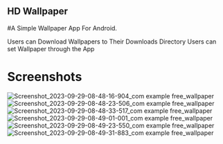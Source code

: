 ## HD Wallpaper

#A Simple Wallpaper App For Android.

Users can Download Wallpapers to Their Downloads Directory
Users can set Wallpaper through the App


# Screenshots
![Screenshot_2023-09-29-08-48-16-904_com example free_wallpaper](https://github.com/rithik20/wallpaper_app/assets/96861390/3ff15b92-6582-4967-98bb-14c0dcb0cbda)
![Screenshot_2023-09-29-08-48-23-506_com example free_wallpaper](https://github.com/rithik20/wallpaper_app/assets/96861390/5f7e2528-acde-4966-810f-4e8397413551)
![Screenshot_2023-09-29-08-48-33-517_com example free_wallpaper](https://github.com/rithik20/wallpaper_app/assets/96861390/89d14533-85df-4a82-a546-aa06ee42c026)
![Screenshot_2023-09-29-08-49-01-001_com example free_wallpaper](https://github.com/rithik20/wallpaper_app/assets/96861390/a11ad777-76f2-476a-b112-c7ae1bf04944)
![Screenshot_2023-09-29-08-49-23-550_com example free_wallpaper](https://github.com/rithik20/wallpaper_app/assets/96861390/c81d54a4-500a-49d2-bb29-cdcbf2cc7e41)
![Screenshot_2023-09-29-08-49-31-883_com example free_wallpaper](https://github.com/rithik20/wallpaper_app/assets/96861390/5c26311e-28f7-4cac-8ff6-d95e821fd1c4)
